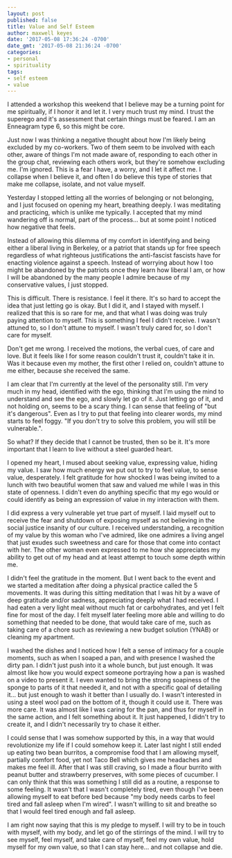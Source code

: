 ```yaml
---
layout: post
published: false
title: Value and Self Esteem
author: maxwell keyes
date: '2017-05-08 17:36:24 -0700'
date_gmt: '2017-05-08 21:36:24 -0700'
categories:
- personal
- spirituality
tags:
- self esteem
- value
---
```


I attended a workshop this weekend that I believe may be a turning point for me
spiritually, if I honor it and let it. I very much trust my mind. I trust the
superego and it's assessment that certain things must be feared. I am an
Enneagram type 6, so this might be core.

Just now I was thinking a negative thought about how I'm likely being excluded
by my co-workers. Two of them seem to be involved with each other, aware of
things I'm not made aware of, responding to each other in the group chat,
reviewing each others work, but they're somehow excluding me. I'm ignored. This
is a fear I have, a worry, and I let it affect me. I collapse when I believe it,
and often I do believe this type of stories that make me collapse, isolate, and
not value myself.

Yesterday I stopped letting all the worries of belonging or not belonging, and I
just focused on opening my heart, breathing deeply. I was meditating and
practicing, which is unlike me typically. I accepted that my mind wandering off
is normal, part of the process... but at some point I noticed how negative that
feels.

Instead of allowing this dilemma of my comfort in identifying and being either a
liberal living in Berkeley, or a patriot that stands up for free speech
regardless of what righteous justifications the anti-fascist fascists have for
enacting violence against a speech. Instead of worrying about how I too might be
abandoned by the patriots once they learn how liberal I am, or how I will be
abandoned by the many people I admire because of my conservative values, I just
stopped.

This is difficult. There is resistance. I feel it there. It's so hard to accept
the idea that just letting go is okay. But I did it, and I stayed with myself. I
realized that this is so rare for me, and that what I was doing was truly paying
attention to myself. This is something I feel I didn't receive. I wasn't attuned
to, so I don't attune to myself. I wasn't truly cared for, so I don't care for
myself.

Don't get me wrong. I received the motions, the verbal cues, of care and love.
But it feels like I for some reason couldn't trust it, couldn't take it in. Was
it because even my mother, the first other I relied on, couldn't attune to me
either, because she received the same.

I am clear that I'm currently at the level of the personality still. I'm very
much in my head, identified with the ego, thinking that I'm using the mind to
understand and see the ego, and slowly let go of it. Just letting go of it, and
not holding on, seems to be a scary thing. I can sense that feeling of "but it's
dangerous". Even as I try to put that feeling into clearer words, my mind starts
to feel foggy. "If you don't try to solve this problem, you will still be
vulnerable.".

So what? If they decide that I cannot be trusted, then so be it. It's more
important that I learn to live without a steel guarded heart.

I opened my heart, I mused about seeking value, expressing value, hiding my
value. I saw how much energy we put out to try to feel value, to sense value,
desperately. I felt gratitude for how shocked I was being invited to a lunch
with two beautiful women that saw and valued me while I was in this state of
openness. I didn't even do anything specific that my ego would or could identify
as being an expression of value in my interaction with them.

I did express a very vulnerable yet true part of myself. I laid myself out to
receive the fear and shutdown of exposing myself as not believing in the social
justice insanity of our culture. I received understanding, a recognition of my
value by this woman who I've admired, like one admires a living angel that just
exudes such sweetness and care for those that come into contact with her. The
other woman even expressed to me how she appreciates my ability to get out of my
head and at least attempt to touch some depth within me.

I didn't feel the gratitude in the moment. But I went back to the event and we
started a meditation after doing a physical practice called the 5 movements. It
was during this sitting meditation that I was hit by a wave of deep gratitude
and/or sadness, appreciating deeply what I had received. I had eaten a very
light meal without much fat or carbohydrates, and yet I felt fine for most of
the day. I felt myself later feeling more able and willing to do something that
needed to be done, that would take care of me, such as taking care of a chore
such as reviewing a new budget solution (YNAB) or cleaning my apartment.

I washed the dishes and I noticed how I felt a sense of intimacy for a couple
moments, such as when I soaped a pan, and with presence I washed the dirty pan.
I didn't just push into it a whole bunch, but just enough. It was almost like
how you would expect someone portraying how a pan is washed on a video to
present it. I even wanted to bring the strong soapiness of the sponge to parts
of it that needed it, and not with a specific goal of detailing it... but just
enough to wash it better than I usually do. I wasn't interested in using a steel
wool pad on the bottom of it, though it could use it. There was more care. It
was almost like I was caring for the pan, and thus for myself in the same
action, and I felt something about it. It just happened, I didn't try to create
it, and I didn't necessarily try to chase it either.

I could sense that I was somehow supported by this, in a way that would
revolutionize my life if I could somehow keep it. Later last night I still ended
up eating two bean burritos, a compromise food that I am allowing myself,
partially comfort food, yet not Taco Bell which gives me headaches and makes me
feel ill. After that I was still craving, so I made a flour burrito with peanut
butter and strawberry preserves, with some pieces of cucumber. I can only think
that this was something I still did as a routine, a response to some feeling. It
wasn't that I wasn't completely tired, even though I've been allowing myself to
eat before bed because "my body needs carbs to feel tired and fall asleep when
I'm wired". I wasn't willing to sit and breathe so that I would feel tired
enough and fall asleep.

I am right now saying that this is my pledge to myself. I will try to be in
touch with myself, with my body, and let go of the stirrings of the mind. I will
try to see myself, feel myself, and take care of myself, feel my own value, hold
myself for my own value, so that I can stay here... and not collapse and die.
